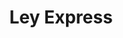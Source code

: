 ---
title: "Ley Express"
url: /culiacan-rosales/ley-express-sierra-de-los-frailes/
shop: supermercado
---